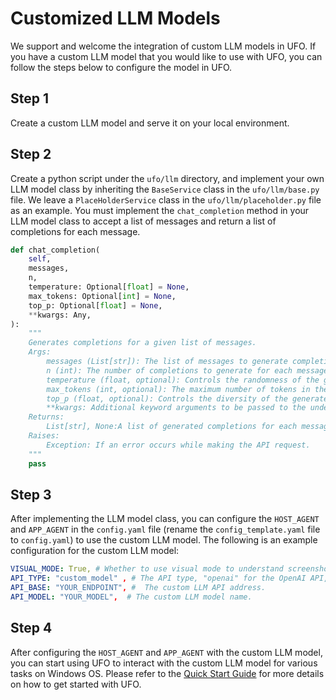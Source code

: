 # Customized LLM Models

We support and welcome the integration of custom LLM models in UFO. If you have a custom LLM model that you would like to use with UFO, you can follow the steps below to configure the model in UFO.

## Step 1
 Create a custom LLM model and serve it on your local environment. 

## Step 2
 Create a python script under the `ufo/llm` directory, and implement your own LLM model class by inheriting the `BaseService` class in the `ufo/llm/base.py` file. We leave a `PlaceHolderService` class in the `ufo/llm/placeholder.py` file as an example. You must implement the `chat_completion` method in your LLM model class to accept a list of messages and return a list of completions for each message.

```python
def chat_completion(
    self,
    messages,
    n,
    temperature: Optional[float] = None,
    max_tokens: Optional[int] = None,
    top_p: Optional[float] = None,
    **kwargs: Any,
):
    """
    Generates completions for a given list of messages.
    Args:
        messages (List[str]): The list of messages to generate completions for.
        n (int): The number of completions to generate for each message.
        temperature (float, optional): Controls the randomness of the generated completions. Higher values (e.g., 0.8) make the completions more random, while lower values (e.g., 0.2) make the completions more focused and deterministic. If not provided, the default value from the model configuration will be used.
        max_tokens (int, optional): The maximum number of tokens in the generated completions. If not provided, the default value from the model configuration will be used.
        top_p (float, optional): Controls the diversity of the generated completions. Higher values (e.g., 0.8) make the completions more diverse, while lower values (e.g., 0.2) make the completions more focused. If not provided, the default value from the model configuration will be used.
        **kwargs: Additional keyword arguments to be passed to the underlying completion method.
    Returns:
        List[str], None:A list of generated completions for each message and the cost set to be None.
    Raises:
        Exception: If an error occurs while making the API request.
    """
    pass
```

## Step 3
After implementing the LLM model class, you can configure the `HOST_AGENT` and `APP_AGENT` in the `config.yaml` file (rename the `config_template.yaml` file to `config.yaml`) to use the custom LLM model. The following is an example configuration for the custom LLM model:

```yaml
VISUAL_MODE: True, # Whether to use visual mode to understand screenshots and take actions
API_TYPE: "custom_model" , # The API type, "openai" for the OpenAI API, "aoai" for the AOAI API, 'azure_ad' for the ad authority of the AOAI API.  
API_BASE: "YOUR_ENDPOINT", #  The custom LLM API address.
API_MODEL: "YOUR_MODEL",  # The custom LLM model name.
```

## Step 4
After configuring the `HOST_AGENT` and `APP_AGENT` with the custom LLM model, you can start using UFO to interact with the custom LLM model for various tasks on Windows OS. Please refer to the [Quick Start Guide](../getting_started/quick_start.md) for more details on how to get started with UFO.